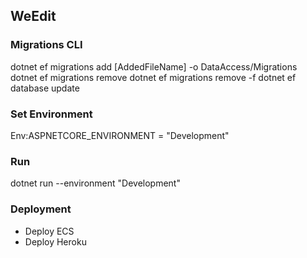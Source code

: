 ## WeEdit

### Migrations CLI
dotnet ef migrations add [AddedFileName] -o DataAccess/Migrations
dotnet ef migrations remove
dotnet ef migrations remove -f
dotnet ef database update

### Set Environment
Env:ASPNETCORE_ENVIRONMENT = "Development"

### Run
dotnet run --environment "Development"

### Deployment
- Deploy ECS
- Deploy Heroku
